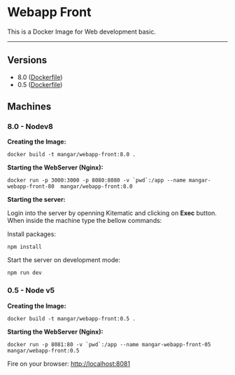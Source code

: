 # Webapp Front

This is a Docker Image for Web development basic.

--- 

## Versions

- 8.0 ([Dockerfile](https://github.com/mangar/docker))
- 0.5 ([Dockerfile](https://github.com/mangar/docker))


## Machines



### 8.0 - Nodev8


__Creating the Image:__
```
docker build -t mangar/webapp-front:8.0 .
```

__Starting the WebServer (Nginx):__
```
docker run -p 3000:3000 -p 8080:8080 -v `pwd`:/app --name mangar-webapp-front-80  mangar/webapp-front:8.0
```


__Starting the server:__

Login into the server by openning Kitematic and clicking on __Exec__ button.
When inside the machine type the bellow commands:



Install packages:
```
npm install
```



Start the server on development mode:
```
npm run dev
```




### 0.5 - Node v5


__Creating the Image:__
```
docker build -t mangar/webapp-front:0.5 .
```

__Starting the WebServer (Nginx):__
```
docker run -p 8081:80 -v `pwd`:/app --name mangar-webapp-front-05  mangar/webapp-front:0.5
```










Fire on your browser: <http://localhost:8081>



